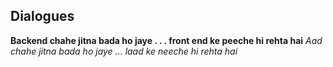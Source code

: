 ## Dialogues 

**Backend chahe jitna bada ho jaye . . . front end ke peeche hi rehta hai**
_Aad chahe jitna bada ho jaye ... laad ke neeche hi rehta hai_
